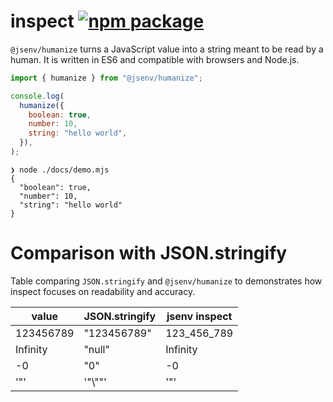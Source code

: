 # inspect [![npm package](https://img.shields.io/npm/v/@jsenv/humanize.svg?logo=npm&label=package)](https://www.npmjs.com/package/@jsenv/humanize)

`@jsenv/humanize` turns a JavaScript value into a string meant to be read by a human. It is written in ES6 and compatible with browsers and Node.js.

```js
import { humanize } from "@jsenv/humanize";

console.log(
  humanize({
    boolean: true,
    number: 10,
    string: "hello world",
  }),
);
```

```console
❯ node ./docs/demo.mjs
{
  "boolean": true,
  "number": 10,
  "string": "hello world"
}
```

# Comparison with JSON.stringify

Table comparing `JSON.stringify` and `@jsenv/humanize` to demonstrates how inspect focuses on readability and accuracy.

| value     | JSON.stringify | jsenv inspect |
| --------- | -------------- | ------------- |
| 123456789 | "123456789"    | 123_456_789   |
| Infinity  | "null"         | Infinity      |
| -0        | "0"            | -0            |
| '"'       | '"\\""'        | '"'           |
